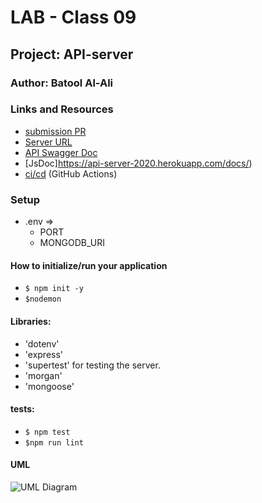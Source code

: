 # LAB - Class 09

## Project: API-server

### Author: Batool Al-Ali

### Links and Resources

- [submission PR](https://github.com/batool-alali-401-advanced-javascript/api-server/pull/13)
- [Server URL](https://api-server-2020.herokuapp.com/)
- [API Swagger Doc](https://app.swaggerhub.com/apis/batoolalali/default-title/0.2)
- [JsDoc]https://api-server-2020.herokuapp.com/docs/)
- [ci/cd](https://github.com/batool-alali-401-advanced-javascript/api-server/runs/743680889) (GitHub Actions)


### Setup
- .env => 
    - PORT
    - MONGODB_URI

#### How to initialize/run your application 
- `$ npm init -y`
- `$nodemon`

#### Libraries:
- 'dotenv'
- 'express'
- 'supertest' for testing the server.
- 'morgan'
- 'mongoose'



#### tests:
- `$ npm test`
- `$npm run lint`


#### UML
![UML Diagram](UML4.png)